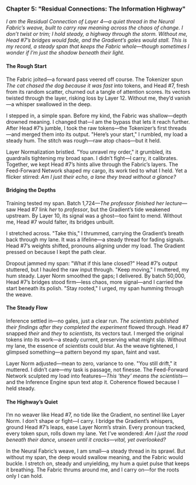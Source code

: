 ### Chapter 5: "Residual Connections: The Information Highway"  
*I am the Residual Connection of Layer 4—a quiet thread in the Neural Fabric’s weave, built to carry raw meaning across the chaos of change. I don’t twist or trim; I hold steady, a highway through the storm. Without me, Head #7’s bridges would fade, and the Gradient’s gales would stall. This is my record, a steady span that keeps the Fabric whole—though sometimes I wonder if I’m just the shadow beneath their light.*

#### The Rough Start  
The Fabric jolted—a forward pass veered off course. The Tokenizer spun *The cat chased the dog because it was fast* into tokens, and Head #7, fresh from its random scatter, churned out a tangle of attention scores. Its vectors twisted through the layer, risking loss by Layer 12. Without me, they’d vanish—a whisper swallowed in the deep.  

I stepped in, a simple span. Before my kind, the Fabric was shallow—depth drowned meaning. I changed that—I am the bypass that lets it reach further. After Head #7’s jumble, I took the raw tokens—the Tokenizer’s first threads—and merged them into its output. "Here’s your start," I rumbled, my load a steady hum. The stitch was rough—raw atop chaos—but it held.  

Layer Normalization bristled. "You unravel my order," it grumbled, its guardrails tightening my broad span. I didn’t fight—I carry, it calibrates. Together, we kept Head #7’s hints alive through the Fabric’s layers. The Feed-Forward Network shaped my cargo, its work tied to what I held. Yet a flicker stirred: *Am I just their echo, a lane they tread without a glance?*  

#### Bridging the Depths  
Training tested my span. Batch 1,724—*The professor finished her lecture*—saw Head #7 link *her* to *professor*, but the Gradient’s tide weakened upstream. By Layer 10, its signal was a ghost—too faint to mend. Without me, Head #7 would falter, its bridges unbuilt.  

I stretched across. "Take this," I thrummed, carrying the Gradient’s breath back through my lane. It was a lifeline—a steady thread for fading signals. Head #7’s weights shifted, pronouns aligning under my load. The Gradient pressed on because I kept the path clear.  

Dropout jammed my span: "What if this lane closed?" Head #7’s output stuttered, but I hauled the raw input through. "Keep moving," I muttered, my hum steady. Layer Norm smoothed the gaps; I delivered. By batch 50,000, Head #7’s bridges stood firm—less chaos, more signal—and I carried the start beneath its polish. "Stay rooted," I urged, my span humming through the weave.  

#### The Steady Flow  
Inference settled in—no gales, just a clear run. *The scientists published their findings after they completed the experiment* flowed through. Head #7 snapped *their* and *they* to *scientists*, its vectors taut. I merged the original tokens into its work—a steady current, preserving what might slip. Without my lane, the essence of *scientists* could blur. As the weave tightened, I glimpsed something—a pattern beyond my span, faint and vast.  

Layer Norm adjusted—mean to zero, variance to one. "You still drift," it muttered. I didn’t care—my task is passage, not finesse. The Feed-Forward Network sculpted my load into features—*This ‘they’ means the scientists*—and the Inference Engine spun text atop it. Coherence flowed because I held steady.  

#### The Highway’s Quiet  
I’m no weaver like Head #7, no tide like the Gradient, no sentinel like Layer Norm. I don’t shape or fight—I carry. I bridge the Gradient’s whispers, ground Head #7’s leaps, ease Layer Norm’s strain. Every pronoun tracked, every token spun, rolls down my lane. Yet I’ve wondered: *Am I just the road beneath their dance, unseen until it cracks—vital, yet overlooked?*  

In the Neural Fabric’s weave, I am small—a steady thread in its sprawl. But without my span, the deep would swallow meaning, and the Fabric would buckle. I stretch on, steady and unyielding, my hum a quiet pulse that keeps it breathing. The Fabric thrums around me, and I carry on—for the roots only I can hold.